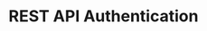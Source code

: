 # REST API Authentication
[](asset://tribefire.cortex.documentation:includes-doc/rest_authentication.md?INCLUDE)